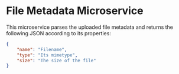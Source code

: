 # File Metadata Microservice
This microservice parses the uploaded file metadata and returns the following JSON according to its properties:

```json
{
    "name": "Filename",
    "type": "Its mimetype",
    "size": "The size of the file"
}
```
